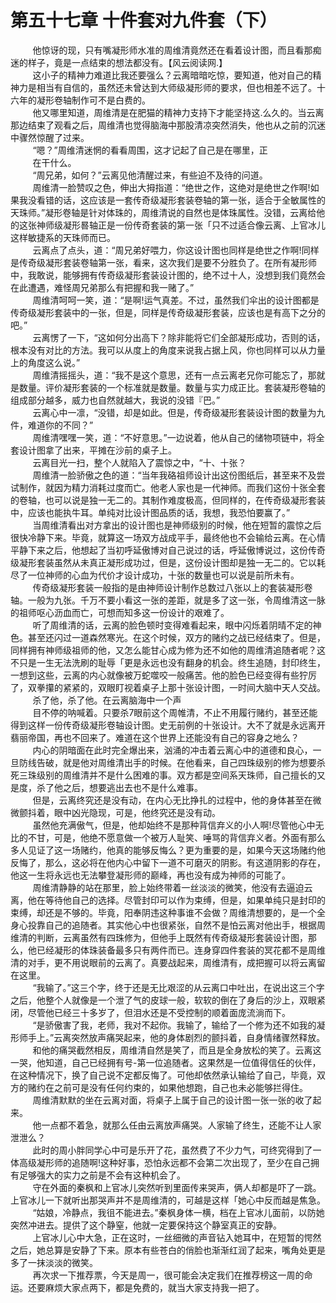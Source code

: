 <h1>第五十七章 十件套对九件套（下）</h1>
<div id="content">&nbsp&nbsp&nbsp&nbsp&nbsp&nbsp&nbsp&nbsp
 他惊讶的现，只有嘴凝形师水准的周维清竟然还在看着设计图，而且看那痴迷的样子，竟是一点结束的想法都没有。【风云阅读网.】
 <br/>&nbsp&nbsp&nbsp&nbsp&nbsp&nbsp&nbsp&nbsp
 这小子的精神力难道比我还要强么？云离暗暗吃惊，要知道，他对自己的精神力是相当有自信的，虽然还未曾达到大师级凝形师的要求，但也相差不远了。十六年的凝形卷轴制作可不是白费的。
 <br/>&nbsp&nbsp&nbsp&nbsp&nbsp&nbsp&nbsp&nbsp
 他又哪里知道，周维清是在肥猫的精神力支持下才能坚持这.么久的。当云离那边结束了观看之后，周维清也觉得脑海中那股清凉突然消失，他也从之前的沉迷中骤然惊醒了过来。
 <br/>&nbsp&nbsp&nbsp&nbsp&nbsp&nbsp&nbsp&nbsp
 “嗯？”周维清迷惘的看看周围，这才记起了自己是在哪里，正
 <br/>&nbsp&nbsp&nbsp&nbsp&nbsp&nbsp&nbsp&nbsp
 在干什么。
 <br/>&nbsp&nbsp&nbsp&nbsp&nbsp&nbsp&nbsp&nbsp
 “周兄弟，如何？”云离见他清醒过来，有些迫不及待的问道。
 <br/>&nbsp&nbsp&nbsp&nbsp&nbsp&nbsp&nbsp&nbsp
 周维清一脸赞叹之色，伸出大拇指道：“绝世之作，这绝对是绝世之作啊!如果我没看错的话，这应该是一套传奇级凝形套装卷轴的第一张，适合于全敏属性的天珠师。”凝形卷轴是针对体珠的，周维清说的自然也是体珠属性。没错，云离给他的这张神师级凝形晷轴正是一份传奇套装的第一张「只不过适合像云离、上官冰儿这样敏捷系的天珠师而已。
 <br/>&nbsp&nbsp&nbsp&nbsp&nbsp&nbsp&nbsp&nbsp
 云离点了点头，道：“周兄弟好喂力，你这设计图也同样是绝世之作啊!同样是传奇级凝形套装卷轴第一张，看来，这次我们是要不分胜负了。在所有凝形师中，我敢说，能够拥有传奇级凝形套装设计图的，绝不过十人，没想到我们竟然会在此遭遇，难怪周兄弟那么有把握和我一赌了。”
 <br/>&nbsp&nbsp&nbsp&nbsp&nbsp&nbsp&nbsp&nbsp
 周维清呵呵一笑，道：“是啊!运气真差。不过，虽然我们伞出的设计图都是传奇级凝形套装中的一张，但是，同样是传奇级凝形套装，应该也是有高下之分的吧。”
 <br/>&nbsp&nbsp&nbsp&nbsp&nbsp&nbsp&nbsp&nbsp
 云离愣了一下，“这如何分出高下？除非能将它们全部凝形成功，否则的话，根本没有对比的方法。我可以从度上的角度来说我占据上风，你也同样可以从力量上的角度这么说。”
 <br/>&nbsp&nbsp&nbsp&nbsp&nbsp&nbsp&nbsp&nbsp
 周维清摇摇头，道：“我不是这个意思，还有一点云离老兄你可能忘了，那就是数量。评价凝形套装的一个标准就是数量。数量与实力成正比。套装凝形卷轴的组成部分越多，威力也自然就越大，我说的没错『巴。”
 <br/>&nbsp&nbsp&nbsp&nbsp&nbsp&nbsp&nbsp&nbsp
 云离心中一凛，“没错，却是如此。但是，传奇级凝形套装设计图的数量为九件，难道你的不同？”
 <br/>&nbsp&nbsp&nbsp&nbsp&nbsp&nbsp&nbsp&nbsp
 周维清嘿嘿一笑，道：“不好意思。”一边说着，他从自己的储物项链中，将全套设计图拿了出来，平摊在沙前的桌子上。
 <br/>&nbsp&nbsp&nbsp&nbsp&nbsp&nbsp&nbsp&nbsp
 云离目光一扫，整个人就陷入了震惊之中，“十、十张？
 <br/>&nbsp&nbsp&nbsp&nbsp&nbsp&nbsp&nbsp&nbsp
 周维清一脸骄傲之色的道：“当年我硌祖师设计出这份图纸后，甚至来不及尝试制作，就因为精力消耗过度而亡。他老人家也是一代神师。而我们这份十张全套的卷轴，也可以说是独一无二的。其制作难度极高，但同样的，在传奇级凝形套装中，应该也能执牛耳。单纯对比设计图品质的话，我想，我恐怕要赢了。”
 <br/>&nbsp&nbsp&nbsp&nbsp&nbsp&nbsp&nbsp&nbsp
 当周维清看出对方拿出的设计图也是神师级别的时候，他在短暂的震惊之后很快冷静下来。毕竟，就算这一场双方战成平手，最终他也不会输给云离。在心情平静下来之后，他想起了当初呼延傲博对自己说过的话，呼延傲博说过，这份传奇级凝形套装虽然从未真正凝形成功过，但是，这份设计图却是独一无二的。它以耗尽了一位神师的心血为代价才设计成功，十张的数量也可以说是前所未有。
 <br/>&nbsp&nbsp&nbsp&nbsp&nbsp&nbsp&nbsp&nbsp
 传奇级凝形套装一般指的是由神师设计制作总数过八张以上的套装凝形卷轴。一般为九张。千万不要小看这一张的差距，就是多了这一张，令周维清这一脉的祖师呕心沥血而亡，可想而知多这一份设计的艰难了。
 <br/>&nbsp&nbsp&nbsp&nbsp&nbsp&nbsp&nbsp&nbsp
 听了周维清的话，云离的脸色顿时变得难看起来，眼中闪烁着阴晴不定的神色。甚至还闪过一道森然寒光。在这个时候，双方的赌约之战已经结束了。但是，同样拥有神师级祖师的他，又怎么能甘心成为修为还不如他的周维清追随者呢？这不只是一生无法洗刷的耻辱「更是永远也没有翻身的机会。终生追随，封印终生，一想到这些，云离的内心就像被万蛇噬咬一般痛苦。他的脸色已经变得有些狞厉了，双拳攥的紧紧的，双眼盯视着桌子上那十张设计图，一时间大脑中天人交战。
 <br/>&nbsp&nbsp&nbsp&nbsp&nbsp&nbsp&nbsp&nbsp
 杀了他，杀了他。在云离脑海中一个声
 <br/>&nbsp&nbsp&nbsp&nbsp&nbsp&nbsp&nbsp&nbsp
 目不停的呐喊着。只要杀7眼前这个周帷清，不止不用履行赌约，甚至还能得到这样一份传奇级凝形卷轴设计图。史无前例的十张设计。大不了就是永远离开翡丽帝国，再也不回来了。难道在这个世界上还能没有自己的容身之地么？
 <br/>&nbsp&nbsp&nbsp&nbsp&nbsp&nbsp&nbsp&nbsp
 内心的阴暗面在此时完全爆出来，汹涌的冲击着云离心中的道德和良心，一旦防线告破，就是他对周维清出手的时候。在他看来，自己四珠级别的修为想要杀死三珠级别的周维清并不是什么困难的事。双方都是空间系天珠师，自己擅长的又是度，杀了他之后，想要逃出去也不是什么难事。
 <br/>&nbsp&nbsp&nbsp&nbsp&nbsp&nbsp&nbsp&nbsp
 但是，云离终究还是没有动，在内心无比挣扎的过程中，他的身体甚至在微微颤抖着，眼中凶光隐现，可是，他终究还是没有动。
 <br/>&nbsp&nbsp&nbsp&nbsp&nbsp&nbsp&nbsp&nbsp
 虽然他充满傲气，但是，他却始终不是那种背信弃义的小人啊!尽管他心中无比的不甘，可是，他绝不愿意做一个被万人耻笑、唾骂的背信弃义者。外面有那么多人见证了这一场赌约，他真的能够反悔么？更为重要的是，如果今天这场赌约他反悔了，那么，这必将在他内心中留下一道不可磨灭的阴影。有这道阴影的存在，他这一生将永远也无法攀登凝形师的巅峰，再也没有成为神师的可能了。
 <br/>&nbsp&nbsp&nbsp&nbsp&nbsp&nbsp&nbsp&nbsp
 周维清静静的站在那里，脸上始终带着一丝淡淡的微笑，他没有去逼迫云离，他在等待他自己的选择。尽管封印可以作为束缚，但是，如果单纯只是封印的束缚，却还是不够的。毕竟，阳奉阴违这种事谁不会做？周维清想要的，是一个全身心投靠自己的追随者。其实他心中也很紧张，自然不是怕云离对他出手，根据周维清的判断，云离虽然有四珠修为，但他手上既然有传奇级凝形套装设计图，那么，他已经凝形的体珠装备最多只有两件而已。连身穿四件套装的冥花都不是周维清的对手，更不用说眼前的云离了。真要战起来，周维清有，成把握可以将云离留在这里。
 <br/>&nbsp&nbsp&nbsp&nbsp&nbsp&nbsp&nbsp&nbsp
 “我输了。”这三个字，终于还是无比艰涩的从云离口中吐出，在说出这三个字之后，他整个人就像是一个泄了气的皮球一般，软软的倒在了身后的沙上，双眼紧闭，尽管他已经三十多岁了，但泪水还是不受控制的顺着面庞流淌而下。
 <br/>&nbsp&nbsp&nbsp&nbsp&nbsp&nbsp&nbsp&nbsp
 “是骄傲害了我，老师，我对不起你。我输了，输给了一个修为还不如我的凝形师手上。”云离突然放声痛哭起来，他的身体剧烈的颤抖着，自身情绪骤然释放。
 <br/>&nbsp&nbsp&nbsp&nbsp&nbsp&nbsp&nbsp&nbsp
 和他的痛哭截然相反，周维清自然是笑了，而且是全身放松的笑了。云离这一哭，他知道，自己已经拥有号-第一位追随者。这果然是一位值得信任的伙伴，在这种情况下，换了自己说不定都反悔了。可他却依然承认输给了自己，毕竟，双方的赌约在之前可是没有任何约束的，如果他想跑，自己也未必能够拦得住。
 <br/>&nbsp&nbsp&nbsp&nbsp&nbsp&nbsp&nbsp&nbsp
 周维清默默的坐在云离对面，将桌子上属于自己的设计图一张一张的收了起来。
 <br/>&nbsp&nbsp&nbsp&nbsp&nbsp&nbsp&nbsp&nbsp
 他一点都不着急，就那么任由云离放声痛哭。人家输了终生，还能不让人家泄泄么？
 <br/>&nbsp&nbsp&nbsp&nbsp&nbsp&nbsp&nbsp&nbsp
 此时的周小胖同学心中可是乐开了花，虽然费了不少力气，可终究得到了一体高级凝形师的追随啊!这种好事，恐怕永远都不会第二次出现了，至少在自己拥有足够强大的实力之前是不会有这种机会了。
 <br/>&nbsp&nbsp&nbsp&nbsp&nbsp&nbsp&nbsp&nbsp
 守在外面的秦枫和上官冰儿突然听到里面传来哭声，俩人却都是吓了一跳。上官冰儿一下就听出那哭声并不是周维清的，可越是这样「她心中反而越是焦急。
 <br/>&nbsp&nbsp&nbsp&nbsp&nbsp&nbsp&nbsp&nbsp
 “姑娘，冷静点，我徂不能进去。”秦枫身体一横，档在上官冰儿面前，以防她突然冲进去。提供了这个静窒，他就一定要保持这个静室真正的安静。
 <br/>&nbsp&nbsp&nbsp&nbsp&nbsp&nbsp&nbsp&nbsp
 上官冰儿心中大急，正在这时，一丝细微的声音钻入她耳中，在短暂的愕然之后，她总算是安静了下来。原本有些苍白的俏脸也渐渐红润了起来，嘴角处更是多了一抹淡淡的微笑。
 <br/>&nbsp&nbsp&nbsp&nbsp&nbsp&nbsp&nbsp&nbsp
 再次求一下推荐票，今天是周一，很可能会决定我们在推荐榜这一周的命运。还要麻烦大家点两下，都是免费的，就当大家支持我一把了。
 <br/>&nbsp&nbsp&nbsp&nbsp&nbsp&nbsp&nbsp&nbsp
 <br/>&nbsp&nbsp&nbsp&nbsp&nbsp&nbsp&nbsp&nbsp
</div>
